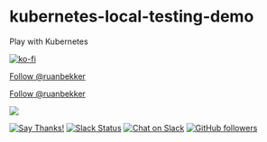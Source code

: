 # kubernetes-local-testing-demo
Play with Kubernetes

[![ko-fi](https://www.ko-fi.com/img/githubbutton_sm.svg)](https://ko-fi.com/A6423ZIQ)

<a class="twitter-follow-button"
  href="https://twitter.com/ruanbekker"
  data-size="large">
Follow @ruanbekker</a>

<a href="https://twitter.com/ruanbekker?ref_src=twsrc%5Etfw" class="twitter-follow-button" data-size="large" data-show-count="false">Follow @ruanbekker</a><script async src="https://platform.twitter.com/widgets.js" charset="utf-8"></script>

[![](https://thepracticaldev.s3.amazonaws.com/i/gmrz82bjwhej1f1iqb1e.png)](https://twitter.com/ruanbekker)

[![Say Thanks!](https://img.shields.io/badge/Say%20Thanks-!-1EAEDB.svg)](https://saythanks.io/to/ruanbekker) [![Slack Status](https://linux-hackers-slack.herokuapp.com/badge.svg)](https://linux-hackers-slack.herokuapp.com/) [![Chat on Slack](https://img.shields.io/badge/chat-on_slack-orange.svg)](https://linux-hackers.slack.com/) [![GitHub followers](https://img.shields.io/github/followers/ruanbekker.svg?label=Follow&style=social)](https://github.com/ruanbekker)
